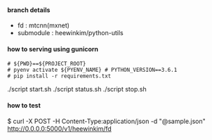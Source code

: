 #### branch details

- fd : mtcnn(mxnet)
- submodule : heewinkim/python-utils

#### how to serving using gunicorn

```
# ${PWD}==${PROJECT_ROOT}
# pyenv activate ${PYENV_NAME} # PYTHON_VERSION==3.6.1
# pip install -r requirements.txt
```
./script start.sh
./script status.sh
./script stop.sh

#### how to test

$ curl -X POST -H Content-Type:application/json -d "@sample.json" http://0.0.0.0:5000/v1/heewinkim/fd

